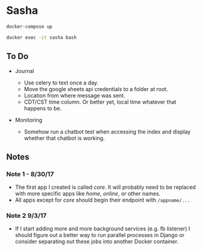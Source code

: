# Sasha

```bash
docker-compose up
```

```bash
docker exec -it sasha bash
```

## To Do

- Journal
  - Use celery to text once a day.
  - Move the google sheets api credentials to a folder at root.
  - Location from where message was sent.
  - CDT/CST time column. Or better yet, local time whatever that happens to be.

- Monitoring
  - Somehow run a chatbot test when accessing the index and display whether that chatbot is working.

## Notes

### Note 1 - 8/30/17

- The first app I created is called _core_. It will probably need to be replaced with more specific apps like _home_, _online_, or other names.
- All apps except for _core_ should begin their endpoint with `/appname/...`

### Note 2 9/3/17

- If I start adding more and more background services (e.g. fb listener) I should figure out a better way to run parallel processes in Django or consider separating out these jobs into another Docker container.
